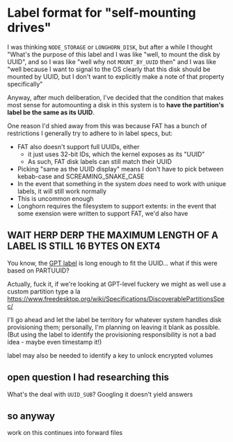 # Label format for "self-mounting drives"

I was thinking `NODE_STORAGE` or `LONGHORN_DISK`, but after a while I thought "What's the purpose of this label and I was like "well, to mount the disk by UUID", and so I was like "well why not `MOUNT_BY_UUID` then" and I was like "well because I want to signal to the OS clearly that this disk should be mounted by UUID, but I don't want to explicitly make a note of that property specifically"

Anyway, after much deliberation, I've decided that the condition that makes most sense for automounting a disk in this system is to **have the partition's label be the same as its UUID**.

One reason I'd shied away from this was because FAT has a bunch of restrictions I generally try to adhere to in label specs, but:

- FAT also doesn't support full UUIDs, either
  - it just uses 32-bit IDs, which the kernel exposes as its "UUID"
  - As such, FAT disk labels can still match their UUID
- Picking "same as the UUID display" means I don't have to pick between kebab-case and SCREAMING_SNAKE_CASE
- In the event that something in the system *does* need to work with unique labels, it will still work normally
- This is uncommon enough
- Longhorn requires the filesystem to support extents: in the event that some exension were written to support FAT, we'd also have

## WAIT HERP DERP THE MAXIMUM LENGTH OF A LABEL IS STILL 16 BYTES ON EXT4

You know, the [GPT label](https://en.wikipedia.org/wiki/GUID_Partition_Table#Partition_entries_(LBA_2%E2%80%9333)) is long enough to fit the UUID... what if this were based on PARTUUID?

Actually, fuck it, if we're looking at GPT-level fuckery we might as well use a custom partition type a la https://www.freedesktop.org/wiki/Specifications/DiscoverablePartitionsSpec/

I'll go ahead and let the label be territory for whatever system handles disk provisioning them; personally, I'm planning on leaving it blank as possible. (But using the label to identify the provisioning responsibility is not a bad idea - maybe even timestamp it!)

label may also be needed to identify a key to unlock encrypted volumes

## open question I had researching this

What's the deal with `UUID_SUB`? Googling it doesn't yield answers

## so anyway

work on this continues into forward files
